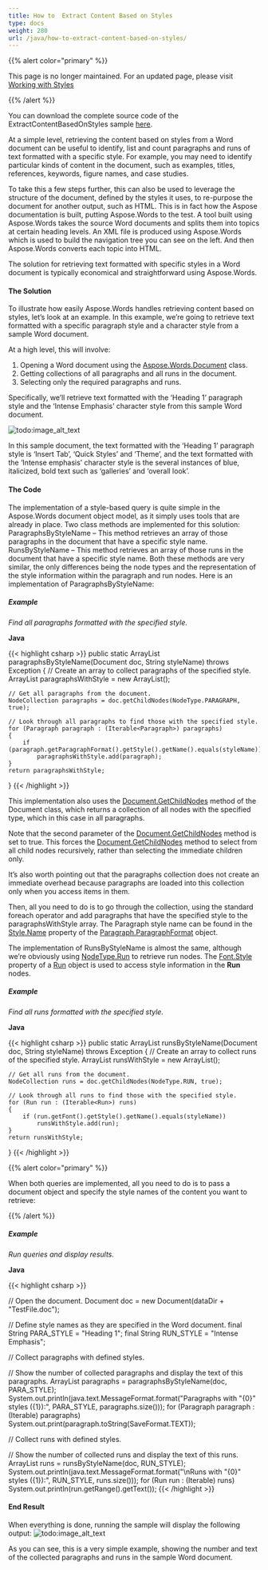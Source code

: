```yaml
---
title: How to  Extract Content Based on Styles
type: docs
weight: 280
url: /java/how-to-extract-content-based-on-styles/
---
```


{{% alert color="primary" %}} 

This page is no longer maintained. For an updated page, please visit [Working with Styles](https://docs.aspose.com/words/java/working-with-styles/)

{{% /alert %}} 

You can download the complete source code of the ExtractContentBasedOnStyles sample [here](https://github.com/aspose-words/Aspose.Words-for-Java). 

At a simple level, retrieving the content based on styles from a Word document can be useful to identify, list and count paragraphs and runs of text formatted with a specific style. For example, you may need to identify particular kinds of content in the document, such as examples, titles, references, keywords, figure names, and case studies.

To take this a few steps further, this can also be used to leverage the structure of the document, defined by the styles it uses, to re-purpose the document for another output, such as HTML. This is in fact how the Aspose documentation is built, putting Aspose.Words to the test. A tool built using Aspose.Words takes the source Word documents and splits them into topics at certain heading levels. An XML file is produced using Aspose.Words which is used to build the navigation tree you can see on the left. And then Aspose.Words converts each topic into HTML.

The solution for retrieving text formatted with specific styles in a Word document is typically economical and straightforward using Aspose.Words.
#### **The Solution**
To illustrate how easily Aspose.Words handles retrieving content based on styles, let’s look at an example. In this example, we’re going to retrieve text formatted with a specific paragraph style and a character style from a sample Word document.

At a high level, this will involve:

1. Opening a Word document using the [Aspose.Words.Document](http://www.aspose.com/docs/display/wordsjava/com.aspose.words.Document+class) class.
1. Getting collections of all paragraphs and all runs in the document.
1. Selecting only the required paragraphs and runs.

Specifically, we’ll retrieve text formatted with the ‘Heading 1’ paragraph style and the ‘Intense Emphasis’ character style from this sample Word document. 

![todo:image_alt_text](how-to-extract-content-based-on-styles_1.png)

In this sample document, the text formatted with the ‘Heading 1’ paragraph style is ‘Insert Tab’, ‘Quick Styles’ and ‘Theme’, and the text formatted with the ‘Intense emphasis’ character style is the several instances of blue, italicized, bold text such as ‘galleries’ and ‘overall look’.
#### **The Code**

The implementation of a style-based query is quite simple in the Aspose.Words document object model, as it simply uses tools that are already in place. Two class methods are implemented for this solution: ParagraphsByStyleName – This method retrieves an array of those paragraphs in the document that have a specific style name. RunsByStyleName – This method retrieves an array of those runs in the document that have a specific style name. Both these methods are very similar, the only differences being the node types and the representation of the style information within the paragraph and run nodes. Here is an implementation of ParagraphsByStyleName:
##### **Example**
*Find all paragraphs formatted with the specified style.*

**Java**

{{< highlight csharp >}}
public static ArrayList paragraphsByStyleName(Document doc, String styleName) throws Exception
{
    // Create an array to collect paragraphs of the specified style.
    ArrayList paragraphsWithStyle = new ArrayList();

    // Get all paragraphs from the document.
    NodeCollection paragraphs = doc.getChildNodes(NodeType.PARAGRAPH, true);

    // Look through all paragraphs to find those with the specified style.
    for (Paragraph paragraph : (Iterable<Paragraph>) paragraphs)
    {
        if (paragraph.getParagraphFormat().getStyle().getName().equals(styleName))
            paragraphsWithStyle.add(paragraph);
    }
    return paragraphsWithStyle;
}
{{< /highlight >}}

This implementation also uses the [Document.GetChildNodes](https://apireference.aspose.com/words/java/com.aspose.words/document#getChildNodes(int,boolean)) method of the Document class, which returns a collection of all nodes with the specified type, which in this case in all paragraphs.

Note that the second parameter of the [Document.GetChildNodes](https://apireference.aspose.com/words/java/com.aspose.words/document#getChildNodes(int,boolean)) method is set to true. This forces the [Document.GetChildNodes](https://apireference.aspose.com/words/java/com.aspose.words/document#getChildNodes(int,boolean)) method to select from all child nodes recursively, rather than selecting the immediate children only.

It’s also worth pointing out that the paragraphs collection does not create an immediate overhead because paragraphs are loaded into this collection only when you access items in them.

Then, all you need to do is to go through the collection, using the standard foreach operator and add paragraphs that have the specified style to the paragraphsWithStyle array. The Paragraph style name can be found in the [Style.Name](https://apireference.aspose.com/words/java/com.aspose.words/style#Name) property of the [Paragraph.ParagraphFormat](https://apireference.aspose.com/words/java/com.aspose.words/ParagraphFormat) object.

The implementation of RunsByStyleName is almost the same, although we’re obviously using [NodeType.Run](https://apireference.aspose.com/words/java/com.aspose.words/NodeType) to retrieve run nodes. The [Font.Style](https://apireference.aspose.com/words/java/com.aspose.words/font#Style) property of a [Run](https://apireference.aspose.com/words/java/com.aspose.words/Run) object is used to access style information in the **Run** nodes.
##### **Example**
*Find all runs formatted with the specified style.*

**Java**

{{< highlight csharp >}}
public static ArrayList runsByStyleName(Document doc, String styleName) throws Exception
{
    // Create an array to collect runs of the specified style.
    ArrayList runsWithStyle = new ArrayList();

    // Get all runs from the document.
    NodeCollection runs = doc.getChildNodes(NodeType.RUN, true);

    // Look through all runs to find those with the specified style.
    for (Run run : (Iterable<Run>) runs)
    {
        if (run.getFont().getStyle().getName().equals(styleName))
            runsWithStyle.add(run);
    }
    return runsWithStyle;
}
{{< /highlight >}}

{{% alert color="primary" %}} 

When both queries are implemented, all you need to do is to pass a document object and specify the style names of the content you want to retrieve:

{{% /alert %}} 
##### **Example**
*Run queries and display results.*

**Java**

{{< highlight csharp >}}

// Open the document.
Document doc = new Document(dataDir + "TestFile.doc");

// Define style names as they are specified in the Word document.
final String PARA_STYLE = "Heading 1";
final String RUN_STYLE = "Intense Emphasis";

// Collect paragraphs with defined styles.

// Show the number of collected paragraphs and display the text of this paragraphs.
ArrayList paragraphs = paragraphsByStyleName(doc, PARA_STYLE);
System.out.println(java.text.MessageFormat.format("Paragraphs with \"{0}\" styles ({1}):", PARA_STYLE, paragraphs.size()));
for (Paragraph paragraph : (Iterable<Paragraph>) paragraphs)
    System.out.print(paragraph.toString(SaveFormat.TEXT));

// Collect runs with defined styles.

// Show the number of collected runs and display the text of this runs.
ArrayList runs = runsByStyleName(doc, RUN_STYLE);
System.out.println(java.text.MessageFormat.format("\nRuns with \"{0}\" styles ({1}):", RUN_STYLE, runs.size()));
for (Run run : (Iterable<Run>) runs)
    System.out.println(run.getRange().getText());
{{< /highlight >}}
#### **End Result**

When everything is done, running the sample will display the following output: ![todo:image_alt_text](how-to-extract-content-based-on-styles_2.png)

As you can see, this is a very simple example, showing the number and text of the collected paragraphs and runs in the sample Word document.
